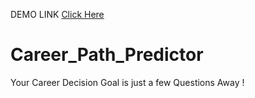 DEMO LINK [Click Here](https://drive.google.com/file/d/1n2HQsCaE5FNy5dq8m8DLfEbgFHlNw7Pt/view?usp=sharing)
<br>
# Career_Path_Predictor
Your Career Decision Goal is just a few Questions Away !
